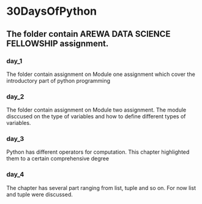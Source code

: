 # 30DaysOfPython

## The folder contain AREWA  DATA SCIENCE FELLOWSHIP assignment.

### day_1
The folder contain assignment on Module one assignment which cover the introductory part of python programming  

### day_2
The folder contain assignment on Module two assignment. The module disccused on the type of variables and how to define different types of variables.
### day_3
Python has different operators for computation. This chapter highlighted them to a certain comprehensive degree

### day_4
The chapter has several part ranging from list, tuple and so on. For now list and tuple were discussed.